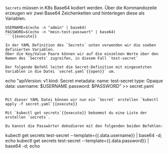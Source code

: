 `Secrets` müssen in K8s Base64 kodiert werden.
Über die Kommandozeile erzeugen wir zwei Base64 Zeichenketten und hinterlegen diese als Variablen.

```
USERNAME=$(echo -n "admin" | base64)
PASSWORD=$(echo -n "mein-test-passwort" | base64)
```{{execute}}

In der YAML Definition des `Secrets` unten verwenden wir die soeben definierten Variablen.
Über die Key/Value Paare können wir auf die einzelnen Werte über den Namen des `Secrets` zugreifen, in diesem Fall `test-secret`

Der folgende Befehl leitet die Secret-Definition mit eingesetzten Variablen in die Datei `secret.yaml`{{open}}` um.

```
echo "apiVersion: v1
kind: Secret
metadata:
  name: test-secret
type: Opaque
data:
  username: $USERNAME
  password: $PASSWORD" >> secret.yaml
```{{execute}}

Mit dieser YAML Datei können wir nun ein `Secret` erstellen `kubectl apply -f secret.yaml`{{execute}}

Mit `kubectl get secrets`{{execute}} bekommst du eine Liste der erstellen `secrets`.

Du kannst die Passwörter dekodieren mit den folgenden beiden Befehlen:

```
kubectl get secrets test-secret --template={{.data.username}} | base64 -d; echo
kubectl get secrets test-secret --template={{.data.password}} | base64 -d; echo
```{{execute}}